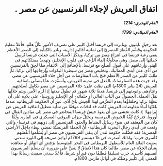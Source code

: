 <h1 dir="rtl">اتفاق العريش لإجلاء الفرنسيين عن مصر .</h1>

<h5 dir="rtl">العام الهجري:  1214

العام الميلادي: 1799

</h5>

<p dir="rtl">بعد رحيلِ نابليون بونابرت إلى فرنسا أقبلَ كليبر على تصريفِ الأمورِ بكُلِّ همَّةٍ، فأعَدَّ تنظيمَ الحكومةِ وقَسَّم القُطرَ المصريَّ إلى ثمانية أقاليم إدارية، وبادر بالكتابةِ إلى الصدر الأعظم ينفي رغبةَ فرنسا في انتزاعِ مِصرَ مِن تركيا، ويذكُرُ الأسبابَ التي جعلت فرنسا تُرسِلُ حَملتَها إلى مصرَ، وهي محاولةُ إلقاء الرُّعبِ في قلوبِ الإنجليز، وتهديدُ ممتلكاتهم في الهندِ، وإرغامُهم على قَبولِ الصلح مع فرنسا، بالإضافةِ إلى الانتقامِ ممَّا لحِقَ بالفرنسيين من أذًى على أيدي المماليك، وتخليصِ مِصرَ مِن سيطرة البكوات وإرجاعِها إلى تركيا، ثمَّ طلبَ كليبر من الصدر الأعظم فتحَ باب المفاوضات من أجلِ جلاء الفرنسيين عن مصر، وقد جرت هذه المفاوضاتُ بالفعل في مدينة العريش، وأسفَرَت عمَّا يسمَّى باتفاقية العريش (24 يناير 1800م) التي نصَّت على: جلاء الفرنسيين عن مصر بكامِلِ أسلحتِهم وعَتادِهم، وعودتهم إلى فرنسا. هدنةٌ ثلاثةَ شهور قد تطولُ مدتها إذا لزم الأمر، ويتم خلالَها نقلُ الحملة. الحصولُ من الباب العالي أو حلفائه- أي الإنجليز وروسيا- على بلادِه على أن تتعهَّدَ تركيا وحلفاؤُها بعدم التعرُّضِ لهذا الجيش بأيِّ أذًى. غيرَ أن الحكومة البريطانية عندما بلغَتْها أنباءُ مفاوضات العريش كانت قد اتخَذَت موقفًا من شأنِه تعطيلُ اتفاقية العريش عن إبرامِها؛ إذ كانت تخشى من أن يعودَ جيشُ فرنسا المحاصَر في مصر إلى ميادين القتالِ في أوروبا، فترجَحَ كِفَّةُ الجيوش الفرنسية ويختَلَّ ميزان الموقِفِ العسكري في القارة. ولَمَّا كان من المعتقد في ضوء رسائِلِ الضباط والجنود الفرنسيين إلى ذويهم في فرنسا- والتي وقعت في أيدي رجالِ البحرية البريطانية- أنَّ الحملةَ الفرنسيَّةَ تمضي ببطء داخِلَ الأراضي المصرية؛ فقد فضَّلت حكومة لندن أن يبقى الفرنسيون في مصرَ أو يُسَلِّموا أنفُسَهم كأسرى حرب؛ ولذلك أصدرت في 15 ديسمبر 1799م أوامِرَ صريحة إلى اللورد سدني سميث القائِدِ العام للأسطول البريطاني في البحر المتوسط برَفضِ أي اتفاق أو معاهدة بشأن الجلاءِ عن مصر، طالما كان هذا الاتفاقُ لا ينصُّ على ضرورة أن يسلِّمَ الفرنسيون أنفسهم كأسرى حرب تسليمًا مُطلقًا دون قيدٍ أو شرط، فأعَدَّ سدني سميث رسالةً بهذا المعنى إلى كليبر وصَلَتْه في أوائل مارس 1800م.</p></br>
